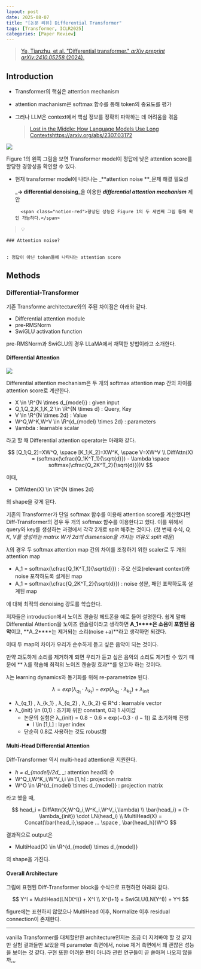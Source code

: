 ```yaml
---
layout: post
date: 2025-08-07
title: "[논문 리뷰] Differential Transformer"
tags: [Transformer, ICLR2025]
categories: [Paper Review]
---
```


> [Ye, Tianzhu, et al. "Differential transformer." ](https://arxiv.org/abs/2410.05258)[_arXiv preprint arXiv:2410.05258_](https://arxiv.org/abs/2410.05258)[ (2024).](https://arxiv.org/abs/2410.05258)



## Introduction

- Transformer의 핵심은 attention mechanism
- attention machanism은 softmax 함수를 통해 token의 중요도를 평가
- 그러나 LLM은 context에서 핵심 정보를 정확히 파악하는 데 어려움을 겪음

	> [Lost in the Middle: How Language Models Use Long Contextshttps://arxiv.org/abs/2307.03172](https://arxiv.org/abs/2307.03172)


![](https://prod-files-secure.s3.us-west-2.amazonaws.com/542b861c-36a8-4051-84e5-8804b6728dba/9083ea56-691a-4752-ae26-47f403431ac8/image.png?X-Amz-Algorithm=AWS4-HMAC-SHA256&X-Amz-Content-Sha256=UNSIGNED-PAYLOAD&X-Amz-Credential=ASIAZI2LB4664Y7LIXKW%2F20250926%2Fus-west-2%2Fs3%2Faws4_request&X-Amz-Date=20250926T003718Z&X-Amz-Expires=3600&X-Amz-Security-Token=IQoJb3JpZ2luX2VjEPf%2F%2F%2F%2F%2F%2F%2F%2F%2F%2FwEaCXVzLXdlc3QtMiJHMEUCIBGJKQvgs6feOTFoFAq19auQOhCUvV559d12bvjQ8L4fAiEAq5aJ1%2FfQqN39RxCS0Q53yGmHjSAQ7iMNxsmbaxcv6FwqiAQIgP%2F%2F%2F%2F%2F%2F%2F%2F%2F%2FARAAGgw2Mzc0MjMxODM4MDUiDCj6bed5aMVYKKfauSrcA2TiOVa0eir1TYMuKcHkLPY6UYao4CnOcX7GZRn9hAEmGBRnXYTYalCdmdRG8TMu7vj57%2BASsRUxbm4zH2niv2lewX9v4VrnSNUGJU7nm1EoLidKci748o78PHjUD%2FhFQb7V3qBE6Jn4rMeuhH9XniJ%2BWoUEHplDKolR3lTm1rgKoUErVku%2Bnwi9YpU9C5Dm9TCNfLc%2FB4Z3K2WieTQXHWvoV5slUKSJWn5bIdmfVDygPt6SadMvvjpb2OC7DubUbZRMklYMGWfKXqDGrO9NAJ%2FOJ2u2XadgzwKVaeqMrrnd2XG0ULZegcCTewLCbttlStNEMxG7bmRzlM2CI1M8mdrQjQZTinLSgq1tP288OwsU88yKu9t5Nm1upDxesOsreiA2WeZ55FXoTg5k6TZd8920kuHIeTk9BJ7ggUs%2BL5RjTCdTxICSTzWwhX7%2BoJGLbgKHmu2ZmBsOSe%2BtBoUqwQDYQljJWMZZ6u0OwbCh0bcxE9ZeUJ1xL%2F3vQi6AYB37oGQ0Z786%2FTBsveurdNKvjWKAkIocjDi80RjlwW%2Bj%2BhOL%2BsQyyQj0m8vukakgpeVAVnll3qQLRUh0Q6S%2FJsGyZrLisgox5X%2B%2BV0RIAW7oadlPO0qPXv5w%2FDC1OttqMMyU18YGOqUB4Lm7hFfRNDY9d2iybZ2P0aFCFFa5ccyuWk16il7nQbn2kGvGukGm5NiL%2FCZlrCKdbyeEwo9QYEpI%2FBAPodMMDCy4T7ltHmUJbVNpN66dDi4hwS56qdxNIz5GUq6m5IUpHTH8Z%2Bx3br6k7CJRx8GEv3IhIr4Bfl0FSDZTEqejWlsobgA7UXgGV0kHQF%2B7xFx%2FdEH7qEvUJ7GUWOYqoLbJpSduXlAw&X-Amz-Signature=17e4d4594ca4af65902f37035b504c6633997d12cfcdd2666d531b01f682a397&X-Amz-SignedHeaders=host&x-amz-checksum-mode=ENABLED&x-id=GetObject)


Figure 1의 왼쪽 그림을 보면 Transformer model이 정답에 낮은 attention score를 할당한 경향성을 확인할 수 있다.

- 현재 transformer model에 나타나는 _**attention noise **_문제 해결 필요성

	_**→ differential denoising**_을 이용한 _**differential attention mechanism**_ 제안


		<span class="notion-red">향상된 성능은 Figure 1의 두 세번째 그림 통해 확인 가능하다.</span>


> 💡 


	### Attention noise?


	: 정답이 아닌 token들에 나타나는 attention score



## Methods



### Differential-Transformer


기존 Transforme architecture와의 주된 차이점은 아래와 같다.

- Differential attention module
- pre-RMSNorm
- SwiGLU activation function

pre-RMSNorm과 SwiGLU의 경우 LLaMA에서 채택한 방법이라고 소개한다.



#### Differential Attention


![](https://prod-files-secure.s3.us-west-2.amazonaws.com/542b861c-36a8-4051-84e5-8804b6728dba/116d70b2-1963-4810-9167-f4c7d8a06e8f/image.png?X-Amz-Algorithm=AWS4-HMAC-SHA256&X-Amz-Content-Sha256=UNSIGNED-PAYLOAD&X-Amz-Credential=ASIAZI2LB4664Y7LIXKW%2F20250926%2Fus-west-2%2Fs3%2Faws4_request&X-Amz-Date=20250926T003718Z&X-Amz-Expires=3600&X-Amz-Security-Token=IQoJb3JpZ2luX2VjEPf%2F%2F%2F%2F%2F%2F%2F%2F%2F%2FwEaCXVzLXdlc3QtMiJHMEUCIBGJKQvgs6feOTFoFAq19auQOhCUvV559d12bvjQ8L4fAiEAq5aJ1%2FfQqN39RxCS0Q53yGmHjSAQ7iMNxsmbaxcv6FwqiAQIgP%2F%2F%2F%2F%2F%2F%2F%2F%2F%2FARAAGgw2Mzc0MjMxODM4MDUiDCj6bed5aMVYKKfauSrcA2TiOVa0eir1TYMuKcHkLPY6UYao4CnOcX7GZRn9hAEmGBRnXYTYalCdmdRG8TMu7vj57%2BASsRUxbm4zH2niv2lewX9v4VrnSNUGJU7nm1EoLidKci748o78PHjUD%2FhFQb7V3qBE6Jn4rMeuhH9XniJ%2BWoUEHplDKolR3lTm1rgKoUErVku%2Bnwi9YpU9C5Dm9TCNfLc%2FB4Z3K2WieTQXHWvoV5slUKSJWn5bIdmfVDygPt6SadMvvjpb2OC7DubUbZRMklYMGWfKXqDGrO9NAJ%2FOJ2u2XadgzwKVaeqMrrnd2XG0ULZegcCTewLCbttlStNEMxG7bmRzlM2CI1M8mdrQjQZTinLSgq1tP288OwsU88yKu9t5Nm1upDxesOsreiA2WeZ55FXoTg5k6TZd8920kuHIeTk9BJ7ggUs%2BL5RjTCdTxICSTzWwhX7%2BoJGLbgKHmu2ZmBsOSe%2BtBoUqwQDYQljJWMZZ6u0OwbCh0bcxE9ZeUJ1xL%2F3vQi6AYB37oGQ0Z786%2FTBsveurdNKvjWKAkIocjDi80RjlwW%2Bj%2BhOL%2BsQyyQj0m8vukakgpeVAVnll3qQLRUh0Q6S%2FJsGyZrLisgox5X%2B%2BV0RIAW7oadlPO0qPXv5w%2FDC1OttqMMyU18YGOqUB4Lm7hFfRNDY9d2iybZ2P0aFCFFa5ccyuWk16il7nQbn2kGvGukGm5NiL%2FCZlrCKdbyeEwo9QYEpI%2FBAPodMMDCy4T7ltHmUJbVNpN66dDi4hwS56qdxNIz5GUq6m5IUpHTH8Z%2Bx3br6k7CJRx8GEv3IhIr4Bfl0FSDZTEqejWlsobgA7UXgGV0kHQF%2B7xFx%2FdEH7qEvUJ7GUWOYqoLbJpSduXlAw&X-Amz-Signature=4e75dec02af0a41ce8d0de6064bfa64331df2c8d90f04396e3b0759f8e24ccbb&X-Amz-SignedHeaders=host&x-amz-checksum-mode=ENABLED&x-id=GetObject)


Differential attention mechanism은 두 개의 softmax attention map 간의 차이를 attention score로 계산한다.

- X \in \R^{N \times d\_{model}} : given input
- Q\_1,Q\_2,K\_1,K\_2 \in \R^{N \times d} : Query, Key
- V \in \R^{N \times 2d} : Value
- W^Q,W^K,W^V \in \R^{d\_{model} \times 2d} : parameters
- \lambda : learnable scalar

라고 할 때 Differential attention operator는 아래와 같다.


$$
[Q_1;Q_2]=XW^Q, \space [K_1;K_2]=XW^K, \space V=XW^V \\
DiffAttn(X) = (softmax(\cfrac{Q_1K^T_1}{\sqrt{d}}) - \lambda \space softmax(\cfrac{Q_2K^T_2}{\sqrt{d}}))V
$$


이때,

- DiffAtten(X) \in \R^{N \times 2d}

의 shape을 갖게 된다.


기존의 Transformer가 단일 softmax 함수를 이용해 attention score를 계산했다면 Diff-Transformer의 경우 두 개의 softmax 함수를 이용한다고 했다. 이를 위해서 query와 key를 생성하는 과정에서 각각 2개로 split 해주는 것이다. <span class="notion-red">(첫 번째 수식, </span><span class="notion-red">_Q, K, V를 생성하는 matrix W가 2d의 dismension을 가지는 이유도 split 때문_</span><span class="notion-red">)</span>


 λ의 경우 두 softmax attention map 간의 차이를 조정하기 위한 scaler로 두 개의 attention map

- A\_1 = softmax(\cfrac{Q\_1K^T\_1}{\sqrt{d}}) : 주요 신호(relevant context)와 noise 포착하도록 설계된 map
- A\_1 = softmax(\cfrac{Q\_2K^T\_2}{\sqrt{d}}) : noise 성분, 패턴 포착하도록 설계된 map 

에 대해 최적의 denoising 강도를 학습한다.


저자들은 introduction에서 노이즈 캔슬링 헤드폰을 예로 들어 설명한다. 쉽게 말해 Differential Attention을 노이즈 캔슬링이라고 생각하면 **A\_1****은 소음이 포함된 음악**이고, **A\_2****는 제거되는 소리(noise +a)**라고 생각하면 되겠다. 


이때 두 map의 차이가 우리가 순수하게 듣고 싶은 음악이 되는 것이다. 


만약 과도하게 소리를 제거하게 되면 우리가 듣고 싶은 음악의 소리도 제거할 수 있기 때문에 ** λ를 학습해 최적의 노이즈 캔슬링 효과**를 얻고자 하는 것이다.


λ는 learning dynamics와 동기화를 위해 re-parametrize 된다.


$$
\lambda = exp(\lambda_{q_1} \cdot \lambda_{k_1}) - exp(\lambda_{q_2} \cdot \lambda_{k_2}) + \lambda_{init}
$$

- λ\_{q\_1} , λ\_{k\_1} , λ\_{q\_2} , λ\_{k\_2} ∈ R^d : learnable vector
- λ\_{init} \in (0,1) : 초기화 위한 constant, 0과 1 사이값
	- 논문의 실험은 λ\_{init} = 0.8 − 0.6 × exp(−0.3 · (l − 1)) 로 초기화해 진행
		- l \in [1,L] : layer index
	- 단순히 0.8로 사용하는 것도 robust함


#### **Multi-Head Differential Attention**


Diff-Transformer 역시 multi-head attention을 지원한다.

- _h = d\_{model}/2d__ _: attention head의 수
- W^Q\_i,W^K\_i,W^V\_i,i \in [1,h] : projection matrix
- W^O \in \R^{d\_{model} \times d\_{model}} : projection matrix

라고 했을 때,


$$
head_i = DiffAttn(X;W^Q_i,W^K_i,W^V_i,\lambda) \\
\bar{head_i} = (1-\lambda_{init}) \cdot LN(head_i) \\
MultiHead(X) = Concat(\bar{head_i},\space ... \space , \bar{head_h})W^O
$$


결과적으로 output은

- MultiHead(X) \in \R^{d\_{model} \times d\_{model}}

의 shape을 가진다.



#### Overall Architecture


그림에 표현된 Diff-Transformer block을 수식으로 표현하면 아래와 같다.


$$
Y^l = MultiHead(LN(X^l)) + X^l \\
X^{l+1} = SwiGLU(LN(Y^l)) + Y^l
$$


figure에는 표현하지 않았으나 MultiHead 이후, Normalize 이후 residual connection이 존재한다.


---


vanilla Transformer를 대체할만한 architecture인지는 조금 더 지켜봐야 할 것 같지만 실험 결과들만 보았을 때 parameter 측면에서, noise 제거 측면에서 꽤 괜찮은 성능을 보이는 것 같다. 구현 또한 어려운 편이 아니라 관련 연구들이 곧 쏟아져 나오지 않을까,,,

